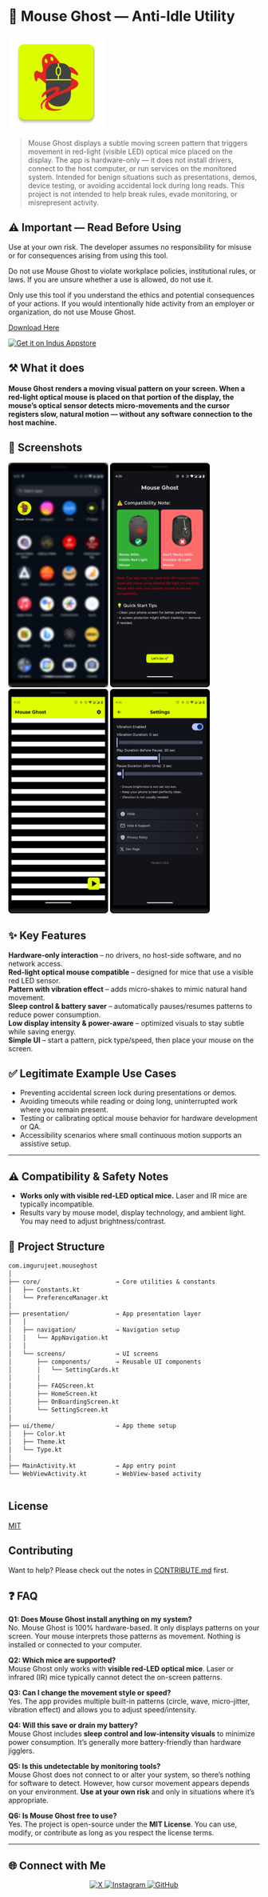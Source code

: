 # 👻 Mouse Ghost — Anti-Idle Utility
![logo](https://github.com/imgurujeet/MouseGhost/blob/main/app/src/main/res/mipmap-xxxhdpi/ic_launcher.webp)

>Mouse Ghost displays a subtle moving screen pattern that triggers movement in red-light (visible LED) optical mice placed on the display. The app is hardware-only — it does not install drivers, connect to the host computer, or run services on the monitored system.
> Intended for benign situations such as presentations, demos, device testing, or avoiding accidental lock during long reads. This project is not intended to help break rules, evade monitoring, or misrepresent activity.

## ⚠️ Important — Read Before Using

Use at your own risk. The developer assumes no responsibility for misuse or for consequences arising from using this tool.

Do not use Mouse Ghost to violate workplace policies, institutional rules, or laws. If you are unsure whether a use is allowed, do not use it.

Only use this tool if you understand the ethics and potential consequences of your actions. If you would intentionally hide activity from an employer or organization, do not use Mouse Ghost.

[Download Here](https://github.com/imgurujeet/MouseGhost/releases/download/release/app-release.apk)

<a href='https://indusapp.store/1pyokqle'><img alt='Get it on Indus Appstore' src='https://docstore.indusappstore.com/public/external/developerdashboard-static/badge-white-background-english.png' width='200'/></a>

## ⚒️ What it does
#### Mouse Ghost renders a moving visual pattern on your screen. When a red-light optical mouse is placed on that portion of the display, the mouse’s optical sensor detects micro-movements and the cursor registers slow, natural motion — without any software connection to the host machine.



## 📱 Screenshots

<img src="app/src/main/res/assets/ss_1.jpg" width="200"/> <img src="app/src/main/res/assets/ss_2.png" width="200"/> <img src="app/src/main/res/assets/ss_3.png" width="200"/> <img src="app/src/main/res/assets/ss_4.png" width="200"/>





## ✨ Key Features  

**Hardware-only interaction** – no drivers, no host-side software, and no network access.  
**Red-light optical mouse compatible** – designed for mice that use a visible red LED sensor.  
**Pattern with vibration effect** – adds micro-shakes to mimic natural hand movement.  
**Sleep control & battery saver** – automatically pauses/resumes patterns to reduce power consumption.  
**Low display intensity & power-aware** – optimized visuals to stay subtle while saving energy.  
**Simple UI** – start a pattern, pick type/speed, then place your mouse on the screen.  


## ✅ Legitimate Example Use Cases  

- Preventing accidental screen lock during presentations or demos.  
- Avoiding timeouts while reading or doing long, uninterrupted work where you remain present.  
- Testing or calibrating optical mouse behavior for hardware development or QA.  
- Accessibility scenarios where small continuous motion supports an assistive setup.
---
## ⚠️ Compatibility & Safety Notes  

- **Works only with visible red-LED optical mice.** Laser and IR mice are typically incompatible.  
- Results vary by mouse model, display technology, and ambient light. You may need to adjust brightness/contrast.  


## 📂 Project Structure  

```plaintext
com.imgurujeet.mouseghost
│
├── core/                     → Core utilities & constants
│   ├── Constants.kt
│   └── PreferenceManager.kt
│
├── presentation/             → App presentation layer
│   │
│   ├── navigation/           → Navigation setup
│   │   └── AppNavigation.kt
│   │
│   └── screens/              → UI screens
│       ├── components/       → Reusable UI components
│       │   └── SettingCards.kt
│       │
│       ├── FAQScreen.kt
│       ├── HomeScreen.kt
│       ├── OnBoardingScreen.kt
│       └── SettingScreen.kt
│
├── ui/theme/                 → App theme setup
│   ├── Color.kt
│   ├── Theme.kt
│   └── Type.kt
│
├── MainActivity.kt           → App entry point
└── WebViewActivity.kt        → WebView-based activity


```


## License

[MIT](LICENSE.md)


## Contributing

Want to help? Please check out the notes in [CONTRIBUTE.md](CONTRIBUTE.md) first.



## ❓ FAQ  

**Q1: Does Mouse Ghost install anything on my system?**  
No. Mouse Ghost is 100% hardware-based. It only displays patterns on your screen. Your mouse interprets those patterns as movement. Nothing is installed or connected to your computer.  

**Q2: Which mice are supported?**  
Mouse Ghost only works with **visible red-LED optical mice**. Laser or infrared (IR) mice typically cannot detect the on-screen patterns.  

**Q3: Can I change the movement style or speed?**  
Yes. The app provides multiple built-in patterns (circle, wave, micro-jitter, vibration effect) and allows you to adjust speed/intensity.  

**Q4: Will this save or drain my battery?**  
Mouse Ghost includes **sleep control and low-intensity visuals** to minimize power consumption. It’s generally more battery-friendly than hardware jigglers.  

**Q5: Is this undetectable by monitoring tools?**  
Mouse Ghost does not connect to or alter your system, so there’s nothing for software to detect. However, how cursor movement appears depends on your environment. **Use at your own risk** and only in situations where it’s appropriate.  

**Q6: Is Mouse Ghost free to use?**  
Yes. The project is open-source under the **MIT License**. You can use, modify, or contribute as long as you respect the license terms.  


---

## 🌐 Connect with Me  

<p align="center">
  <a href="https://x.com/imgurujeet">
    <img src="https://cdn-icons-png.flaticon.com/512/5968/5968830.png" width="24" height="24" alt="X" style="margin: 0 8 px;">
  </a>
  <a href="https://instagram.com/imgurujeet">
    <img src="https://cdn-icons-png.flaticon.com/512/2111/2111463.png" width="24" height="24" alt="Instagram" style="margin: 0 8 px;">
  </a>
  <a href="https://github.com/imgurujeet">
    <img src="https://cdn-icons-png.flaticon.com/512/733/733553.png" width="24" height="24" alt="GitHub" style="margin: 0 8 px;">
  </a>
</p>






